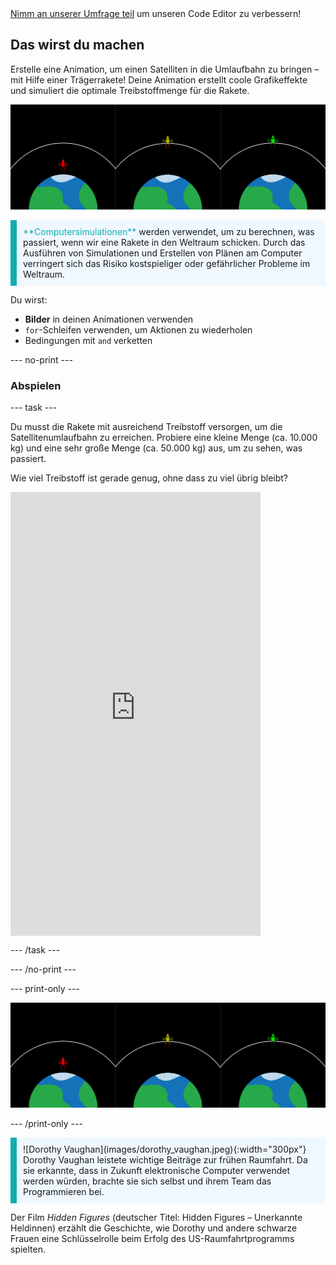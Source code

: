 <div class="c-survey-banner" style="width:100%">
  <a class="c-survey-banner__link" href="https://form.raspberrypi.org/f/code-editor-feedback" target="_blank">Nimm an unserer Umfrage teil</a> um unseren Code Editor zu verbessern!
</div>

## Das wirst du machen

Erstelle eine Animation, um einen Satelliten in die Umlaufbahn zu bringen – mit Hilfe einer Trägerrakete! Deine Animation erstellt coole Grafikeffekte und simuliert die optimale Treibstoffmenge für die Rakete.

![Nebeneinanderliegende Bildschirme zeigen eine grüne Rakete im Orbit und eine rote Rakete, die den Orbit nicht erreicht hat.](images/showcase.png)

<p style="border-left: solid; border-width:10px; border-color: #0faeb0; background-color: aliceblue; padding: 10px;">
<span style="color: #0faeb0">**Computersimulationen**</span> werden verwendet, um zu berechnen, was passiert, wenn wir eine Rakete in den Weltraum schicken. Durch das Ausführen von Simulationen und Erstellen von Plänen am Computer verringert sich das Risiko kostspieliger oder gefährlicher Probleme im Weltraum.
</p>

Du wirst:
+ **Bilder** in deinen Animationen verwenden
+ `for`-Schleifen verwenden, um Aktionen zu wiederholen
+ Bedingungen mit `and` verketten

--- no-print ---

### Abspielen

--- task ---

<div style="display: flex; flex-wrap: wrap">
<div style="flex-basis: 175px; flex-grow: 1">  
Du musst die Rakete mit ausreichend Treibstoff versorgen, um die Satellitenumlaufbahn zu erreichen. Probiere eine kleine Menge (ca. 10.000 kg) und eine sehr große Menge (ca. 50.000 kg) aus, um zu sehen, was passiert. 

Wie viel Treibstoff ist gerade genug, ohne dass zu viel übrig bleibt?
</div>
<iframe src="https://editor.raspberrypi.org/de-DE/embed/viewer/rocket-launch-example" width="400" height="710" frameborder="0" marginwidth="0" marginheight="0" allowfullscreen>
</iframe>
</div>

--- /task ---

--- /no-print ---

--- print-only ---

![Beispiel eines abgeschlossenen Projekts von Raketen, die in den Weltraum fliegen.](images/showcase.png)

--- /print-only ---

<p style="border-left: solid; border-width:10px; border-color: #0faeb0; background-color: aliceblue; padding: 10px;"> ![Dorothy Vaughan](images/dorothy_vaughan.jpeg){:width="300px"} Dorothy Vaughan leistete wichtige Beiträge zur frühen Raumfahrt. Da sie erkannte, dass in Zukunft elektronische Computer verwendet werden würden, brachte sie sich selbst und ihrem Team das Programmieren bei.

Der Film *Hidden Figures* (deutscher Titel: Hidden Figures – Unerkannte Heldinnen) erzählt die Geschichte, wie Dorothy und andere schwarze Frauen eine Schlüsselrolle beim Erfolg des US-Raumfahrtprogramms spielten. 
